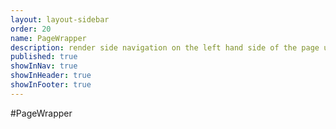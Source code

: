 ```yaml
---
layout: layout-sidebar
order: 20
name: PageWrapper 
description: render side navigation on the left hand side of the page using H2 tags
published: true
showInNav: true
showInHeader: true
showInFooter: true
---
```



#PageWrapper 
